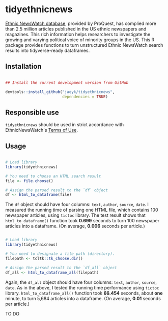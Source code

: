 # tidyethnicnews

[Ethnic NewsWatch database](https://about.proquest.com/products-services/ethnic_newswatch.html), provided by ProQuest, has complied more than 2.5 million articles published in the US ethnic newspapers and magazines. This rich information helps researchers to investigate the growing and varying political voice of minority groups in the US. This R package provides functions to turn unstructured Ethnic NewsWatch search results into tidyverse-ready dataframes.


## Installation

```r

## Install the current development version from GitHub

devtools::install_github("jaeyk/tidyethnicnews",
                         dependencies = TRUE)
```

## Responsible use
`tidyethnicnews` should be used in strict accordance with EthnicNewsWatch's [Terms of Use](https://about.proquest.com/about/terms-and-conditions.html).


## Usage

```r

# Load library
library(tidyethnicnews)

# You need to choose an HTML search result
file <- file.choose()

# Assign the parsed result to the `df` object
df <- html_to_dataframe(file)
```

The `df` object should have four columns: `text`, `author`, `source`, `date`. I measured the running time of parsing one HTML file, which contains 100 newspaper articles, using `tictoc` library. The test result shows that `html_to_dataframe()` function took **0.699** seconds to turn 100 newspaper articles into a dataframe. (On average, **0.006** seconds per article.)

```r

# Load library
library(tidyethnicnews)

# You need to designate a file path (directory).
filepath <- tcltk::tk_choose.dir()

# Assign the parsed result to the `df_all` object
df_all <- html_to_dataframe_all(filepath)

```

Again, the `df_all` object should have four columns: `text`, `author`, `source`, `date`. As in the above, I tested the running time performance using `tictoc` library. `html_to_dataframe_all()` function took **66.454** seconds, about **one** minute, to turn 5,684 articles into a dataframe. (On average, **0.01** seconds per article.)

TO DO
